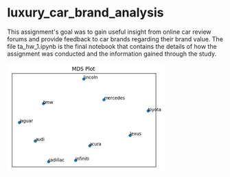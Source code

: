 # luxury_car_brand_analysis
This assignment's goal was to gain useful insight from online car review forums and provide feedback to car brands regarding their brand value. The file ta_hw_1.ipynb is the final notebook that contains the details of how the assignment was conducted and the information gained through the study. 

![](mds_plot.png)
